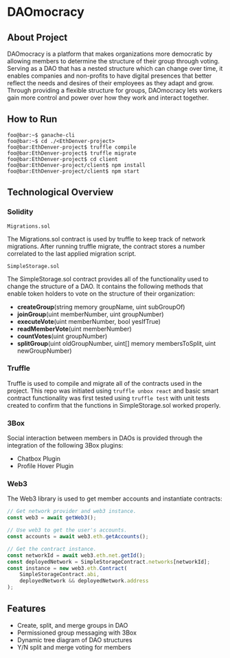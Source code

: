 # DAOmocracy
## About Project
DAOmocracy is a platform that makes organizations more democratic by allowing members to determine the structure of their group through voting. Serving as a DAO that has a nested structure which can change over time, it enables companies and non-profits to have digital presences that better reflect the needs and desires of their employees as they adapt and grow. Through providing a flexible structure for groups, DAOmocracy lets workers gain more control and power over how they work and interact together.

## How to Run
```console
foo@bar:~$ ganache-cli
foo@bar:~$ cd ./<EthDenver-project>
foo@bar:EthDenver-project$ truffle compile
foo@bar:EthDenver-project$ truffle migrate
foo@bar:EthDenver-project$ cd client
foo@bar:EthDenver-project/client$ npm install
foo@bar:EthDenver-project/client$ npm start
```

## Technological Overview
### Solidity
```
Migrations.sol
```
The Migrations.sol contract is used by truffle to keep track of network migrations. After running truffle migrate, the contract stores a number correlated to the last applied migration script. 
```
SimpleStorage.sol
```
The SimpleStorage.sol contract provides all of the functionality used to change the structure of a DAO. It contains the following methods that enable token holders to vote on the structure of their organization:
* **createGroup**(string memory groupName, uint subGroupOf)
* **joinGroup**(uint memberNumber, uint groupNumber)
* **executeVote**(uint memberNumber, bool yesIfTrue)
* **readMemberVote**(uint memberNumber)
* **countVotes**(uint groupNumber)
* **splitGroup**(uint oldGroupNumber, uint[] memory membersToSplit, uint newGroupNumber)
### Truffle
Truffle is used to compile and migrate all of the contracts used in the project. This repo was initiated using ```truffle unbox react``` and basic smart contract functionality was first tested using ```truffle test``` with unit tests created to confirm that the functions in SimpleStorage.sol worked properly.
### 3Box
Social interaction between members in DAOs is provided through the integration of the following 3Box plugins:
* Chatbox Plugin
* Profile Hover Plugin
### Web3
The Web3 library is used to get member accounts and instantiate contracts:
```javascript
// Get network provider and web3 instance.
const web3 = await getWeb3();

// Use web3 to get the user's accounts.
const accounts = await web3.eth.getAccounts();

// Get the contract instance.
const networkId = await web3.eth.net.getId();
const deployedNetwork = SimpleStorageContract.networks[networkId];
const instance = new web3.eth.Contract(
	SimpleStorageContract.abi,
	deployedNetwork && deployedNetwork.address
);
```
## Features
* Create, split, and merge groups in DAO
* Permissioned group messaging with 3Box
* Dynamic tree diagram of DAO structures
* Y/N split and merge voting for members
